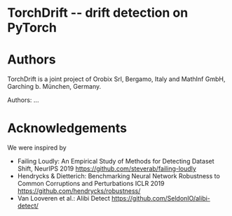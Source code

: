 # TorchDrift -- drift detection on PyTorch



# Authors

TorchDrift is a joint project of Orobix Srl, Bergamo, Italy and
MathInf GmbH, Garching b. München, Germany.

Authors: ...

# Acknowledgements

We were inspired by

- Failing Loudly: An Empirical Study of Methods for Detecting Dataset
  Shift, NeurIPS 2019
  https://github.com/steverab/failing-loudly
- Hendrycks & Dietterich:
  Benchmarking Neural Network Robustness to Common Corruptions and Perturbations
  ICLR 2019
  https://github.com/hendrycks/robustness/
- Van Looveren et al.: Alibi Detect https://github.com/SeldonIO/alibi-detect/
